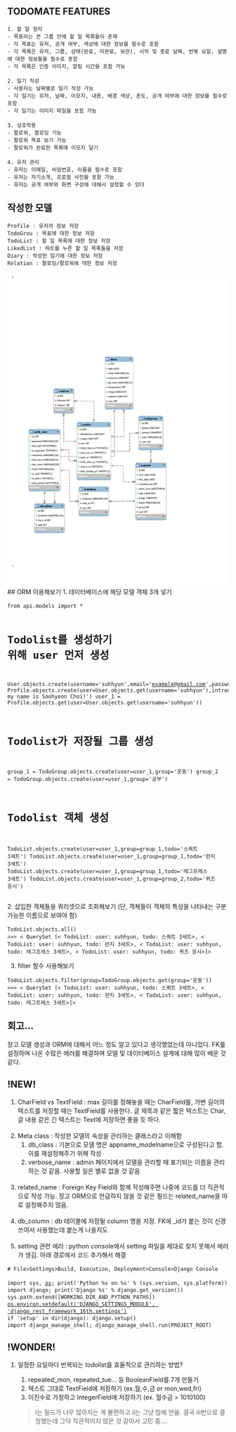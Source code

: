 ## TODOMATE FEATURES 
    1. 할 일 정리
    - 목표라는 큰 그룹 안에 할 일 목록들이 존재 
    - 각 목표는 유저, 공개 여부, 색상에 대한 정보를 필수로 포함
    - 각 목록은 유저, 그룹, 상태(완료, 미완료, 보관), 시작 및 종료 날짜, 반복 요일, 설명에 대한 정보들을 필수로 포함
    - 각 목록은 인증 이미지, 알림 시간을 포함 가능

    2. 일기 작성
    - 사용자는 날짜별로 일기 작성 가능
    - 각 일기는 유저, 날짜, 이모지, 내용, 배경 색상, 온도, 공개 여부에 대한 정보를 필수로 포함
    - 각 일기는 이미지 파일을 포함 가능
    
    3. 상호작용
    - 팔로워, 팔로잉 기능
    - 팔로워 목표 보기 가능 
    - 팔로워가 완료한 목록에 이모지 달기

    4. 유저 관리
    - 유저는 이메일, 비밀번호, 이름을 필수로 포함
    - 유저는 자기소개, 프로필 사진을 포함 가능
    - 유저는 공개 여부와 화면 구성에 대해서 설정할 수 있다

## 작성한 모델
<pre><code>Profile : 유저의 정보 저장
TodoGrou : 목표에 대한 정보 저장
TodoList : 할 일 목록에 대한 정보 저장 
LikedList : 하트를 누른 할 일 목록들을 저장 
Diary : 작성한 일기에 대한 정보 저장
Relation : 팔로잉/팔로워에 대한 정보 저장 
</code></pre>
<img src="./model.jpg"/>
## ORM 이용해보기
1. 데이터베이스에 해당 모델 객체 3개 넣기
<pre><code>from api.models import *

# Todolist를 생성하기 위해 user 먼저 생성
User.objects.create(username='suhhyun',email='example@gmail.com',password='pwpw1234!')
Profile.objects.create(user=User.objects.get(username='suhhyun'),introduction='Hi, my name is Soohyeon Choi!')
user_1 = Profile.objects.get(user=User.objects.get(username='suhhyun'))

# Todolist가 저장될 그룹 생성
group_1 = TodoGroup.objects.create(user=user_1,group='운동')
group_2 = TodoGroup.objects.create(user=user_1,group='공부')

# Todolist 객체 생성
TodoList.objects.create(user=user_1,group=group_1,todo='스쿼트 3세트')
TodoList.objects.create(user=user_1,group=group_1,todo='런지 3세트')
TodoList.objects.create(user=user_1,group=group_1,todo='레그프레스 3세트')
TodoList.objects.create(user=user_1,group=group_2,todo='퀴즈 응시')
</code></pre>
2. 삽입한 객체들을 쿼리셋으로 조회해보기 (단, 객체들이 객체의 특성을 나타내는 구분가능한 이름으로 보여야 함)
<pre><code>TodoList.objects.all()
>>> < QuerySet [< TodoList: user: suhhyun, todo: 스쿼트 3세트>, < TodoList: user: suhhyun, todo: 런지 3세트>, < TodoList: user: suhhyun, todo: 레그프레스 3세트>, < TodoList: user: suhhyun, todo: 퀴즈 응시>]>
</code></pre>
3. filter 함수 사용해보기
<pre><code>TodoList.objects.filter(group=TodoGroup.objects.get(group='운동'))
>>> < QuerySet [< TodoList: user: suhhyun, todo: 스쿼트 3세트>, < TodoList: user: suhhyun, todo: 런지 3세트>, < TodoList: user: suhhyun, todo: 레그프레스 3세트>]>
</code></pre>


## 회고...
장고 모델 생성과 ORM에 대해서 어느 정도 알고 있다고 생각했었는데 아니었다. FK를 설정하며 나온 수많은 에러를 해결하며 모델 및 데이터베이스 설계에 대해 많이 배운 것 같다.

## !NEW!
1. CharField vs TextField : max 길이를 정해놓을 때는 CharField를, 가변 길이의 텍스트를 저장할 때는 TextField를 사용한다. 글 제목과 같은 짧은 텍스트는 Char, 글 내용 같은 긴 텍스트는 Text에 저장하면 좋을 듯 하다. <br><br>
2. Meta class : 작성한 모델의 속성을 관리하는 클래스라고 이해함
   1. db_class : 기본으로 모델 명은 appname_modelname으로 구성된다고 함. 이를 재설정해주기 위해 작성
   2. verbose_name : admin 페이지에서 모델을 관리할 때 표기되는 이름을 관리하는 것 같음. 사용할 일은 별로 없을 것 같음 <br><br>
3. related_name : Foreign Key Field와 함께 작성해주면 나중에 코드를 더 직관적으로 작성 가능. 장고 ORM으로 언급하지 않을 것 같은 필드는 related_name을 따로 설정해주지 않음. <br><br>
4. db_column : db 테이블에 저장될 column 명을 지정. FK에 _id가 붙는 것이 신경쓰여서 사용했는데 붙는게 나을지도<br><br>
5. setting 관련 에러 : python console에서 setting 파일을 제대로 찾지 못해서 에러가 생김. 아래 경로에서 코드 추가해서 해결
<pre><code># File>Settings>Build, Execution, Deployment>Console>Django Console

import sys, <u>os</u>; print('Python %s on %s' % (sys.version, sys.platform))
import django; print('Django %s' % django.get_version())
sys.path.extend([WORKING_DIR_AND_PYTHON_PATHS])
<u>os.environ.setdefault('DJANGO_SETTINGS_MODULE', 'django_rest_framework_16th.settings')</u>
if 'setup' in dir(django): django.setup()
import django_manage_shell; django_manage_shell.run(PROJECT_ROOT)</code></pre>
## !WONDER!
1. 일정한 요일마다 반복되는 todolist를 효율적으로 관리하는 방법?
   1. repeated_mon, repeated_tue... 등 BooleanField를 7개 만들기
   2. 텍스트 그대로 TextField에 저장하기 (ex.월,수,금 or mon,wed,fri) 
   3. 이진수로 가정하고 IntegerField에 저장하기 (ex. 월수금 > 1010100)<br>
   
   >i는 필드가 너무 많아지는 게 불편하고 ii는 그냥 맘에 안듦. 결국 iii번으로 결정했는데 그닥 직관적이지 않은 것 같아서 고민 중....
   